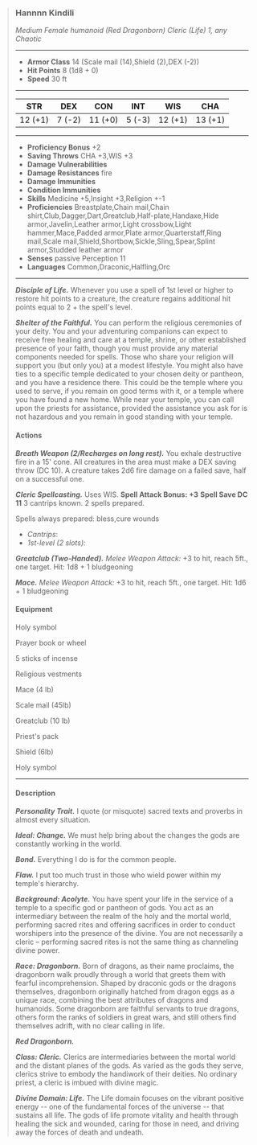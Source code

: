 >### Hannnn Kindili
>*Medium Female humanoid (Red Dragonborn) Cleric (Life) 1, any Chaotic*
>___
>- **Armor Class** 14 (Scale mail (14),Shield (2),DEX (-2))
>- **Hit Points** 8 (1d8 + 0)
>- **Speed** 30 ft
>___
>|**STR**|**DEX**|**CON**|**INT**|**WIS**|**CHA**|
>|:-:|:-:|:-:|:-:|:-:|:-:|
>|12 (+1)|7 (-2)|11 (+0)|5 (-3)|12 (+1)|13 (+1)|
>___
>- **Proficiency Bonus** +2
>- **Saving Throws** CHA +3,WIS +3
>- **Damage Vulnerabilities** 
>- **Damage Resistances** fire
>- **Damage Immunities** 
>- **Condition Immunities** 
>- **Skills** Medicine +5,Insight +3,Religion +-1
>- **Proficiencies** Breastplate,Chain mail,Chain shirt,Club,Dagger,Dart,Greatclub,Half-plate,Handaxe,Hide armor,Javelin,Leather armor,Light crossbow,Light hammer,Mace,Padded armor,Plate armor,Quarterstaff,Ring mail,Scale mail,Shield,Shortbow,Sickle,Sling,Spear,Splint armor,Studded leather armor
>- **Senses** passive Perception 11
>- **Languages** Common,Draconic,Halfling,Orc
>___
>***Disciple of Life.*** Whenever you use a spell of 1st level or higher to restore hit points to a creature, the creature regains additional hit points equal to 2 + the spell's level.
>
>***Shelter of the Faithful.*** You can perform the religious ceremonies of your deity. You and your adventuring companions can expect to receive free healing and care at a temple, shrine, or other established presence of your faith, though you must provide any material components needed for spells. Those who share your religion will support you (but only you) at a modest lifestyle. You might also have ties to a specific temple dedicated to your chosen deity or pantheon, and you have a residence there. This could be the temple where you used to serve, if you remain on good terms with it, or a temple where you have found a new home. While near your temple, you can call upon the priests for assistance, provided the assistance you ask for is not hazardous and you remain in good standing with your temple.
>
>#### Actions
>***Breath Weapon (2/Recharges on long rest).*** You exhale destructive fire in a 15' cone. All creatures in the area must make a DEX saving throw (DC 10). A creature takes 2d6 fire damage on a failed save, half on a successful one.
>
>***Cleric Spellcasting.*** Uses WIS. **Spell Attack Bonus: +3** **Spell Save DC 11**  3 cantrips known. 2 spells prepared. 
>
>Spells always prepared: bless,cure wounds
>
>* *Cantrips*: 
>* *1st-level (2 slots):* 
>
>
>***Greatclub (Two-Handed).*** *Melee Weapon Attack:* +3 to hit, reach 5ft., one target. Hit: 1d8 + 1 bludgeoning
>
>***Mace.*** *Melee Weapon Attack:* +3 to hit, reach 5ft., one target. Hit: 1d6 + 1 bludgeoning
>
>#### Equipment
>Holy symbol
>
>Prayer book or wheel
>
>5 sticks of incense
>
>Religious vestments
>
>Mace (4 lb)
>
>Scale mail (45lb)
>
>Greatclub (10 lb)
>
>Priest's pack
>
>Shield (6lb)
>
>Holy symbol
>
>___
>#### Description
>***Personality Trait.*** I quote (or misquote) sacred texts and proverbs in almost every situation.
>
>***Ideal: Change.*** We must help bring about the changes the gods are constantly working in the world.
>
>***Bond.*** Everything I do is for the common people.
>
>***Flaw.*** I put too much trust in those who wield power within my temple's hierarchy.
>
>***Background: Acolyte.*** You have spent your life in the service of a temple to a specific god or pantheon of gods. You act as an intermediary between the realm of the holy and the mortal world, performing sacred rites and offering sacrifices in order to conduct worshipers into the presence of the divine. You are not necessarily a cleric – performing sacred rites is not the same thing as channeling divine power.
>
>***Race: Dragonborn.*** Born of dragons, as their name proclaims, the dragonborn walk proudly through a world that greets them with fearful incomprehension. Shaped by draconic gods or the dragons themselves, dragonborn originally hatched from dragon eggs as a unique race, combining the best attributes of dragons and humanoids. Some dragonborn are faithful servants to true dragons, others form the ranks of soldiers in great wars, and still others find themselves adrift, with no clear calling in life.
>
>***Red Dragonborn.***
>
>***Class: Cleric.*** Clerics are intermediaries between the mortal world and the distant planes of the gods. As varied as the gods they serve, clerics strive to embody the handiwork of their deities. No ordinary priest, a cleric is imbued with divine magic.
>
>***Divine Domain: Life.*** The Life domain focuses on the vibrant positive energy -- one of the fundamental forces of the universe -- that sustains all life. The gods of life promote vitality and health through healing the sick and wounded, caring for those in need, and driving away the forces of death and undeath.
>
